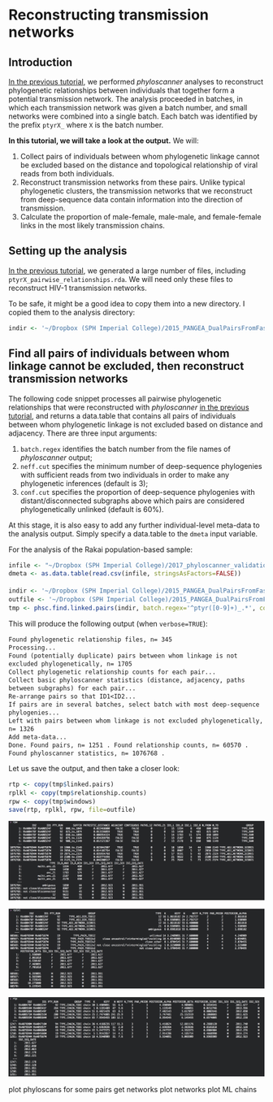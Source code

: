 # Reconstructing transmission networks

## Introduction
[In the previous tutorial](Rakai.01.run_phyloscanner.md), we performed *phyloscanner* analyses to reconstruct phylogenetic relationships between individuals that together form a potential transmission network. The analysis proceeded in batches, in which each transmission network was given a batch number, and small networks were combined into a single batch. Each batch was identified by the prefix `ptyrX_` where `X` is the batch number. 

**In this tutorial, we will take a look at the output.** We will:
1. Collect pairs of individuals between whom phylogenetic linkage cannot be excluded based on the distance and topological relationship of viral reads from both individuals. 
2. Reconstruct transmission networks from these pairs. Unlike typical phylogenetic clusters, the transmission networks that we reconstruct from deep-sequence data contain information into the direction of transmission. 
3. Calculate the proportion of male-female, male-male, and female-female links in the most likely transmission chains. 

## Setting up the analysis
[In the previous tutorial](Rakai.01.run_phyloscanner.md), we generated a large number of files, including `ptyrX_pairwise_relationships.rda`. We will need only these files to reconstruct HIV-1 transmission networks. 

To be safe, it might be a good idea to copy them into a new directory. I copied them to the analysis directory:
```r
indir <- '~/Dropbox (SPH Imperial College)/2015_PANGEA_DualPairsFromFastQIVA/RakaiPopSample_phyloscanner_analysis' 
```
 
## Find all pairs of individuals between whom linkage cannot be excluded, then reconstruct transmission networks
The following code snippet processes all pairwise phylogenetic relationships that were reconstructed with *phyloscanner* [in the previous tutorial](Rakai.01.run_phyloscanner.md), and returns a data.table that contains all pairs of individuals between whom phylogenetic linkage is not excluded based on distance and adjacency. There are three input arguments: 
1. `batch.regex` identifies the batch number from the file names of *phyloscanner* output; 
2. `neff.cut`  specifies the minimum number of deep-sequence phylogenies with sufficient reads from two individuals in order to make any phylogenetic inferences (default is 3); 
3. `conf.cut` specifies the proportion of deep-sequence phylogenies with distant/disconnected subgraphs above which pairs are considered phylogenetically unlinked (default is 60%).

At this stage, it is also easy to add any further individual-level meta-data to the analysis output. Simply specify a data.table to the `dmeta` input variable. 

For the analysis of the Rakai population-based sample:
```r
infile <- "~/Dropbox (SPH Imperial College)/2017_phyloscanner_validation/Supp_Data/Data_Set_S2.csv"
dmeta <- as.data.table(read.csv(infile, stringsAsFactors=FALSE))
	
indir <- '~/Dropbox (SPH Imperial College)/2015_PANGEA_DualPairsFromFastQIVA/RakaiPopSample_phyloscanner_analysis'
outfile <- '~/Dropbox (SPH Imperial College)/2015_PANGEA_DualPairsFromFastQIVA/RakaiPopSample_phyloscanner_analysis/todi_pairs_171122_cl25_d50_prior23_min30.rda'
tmp <- phsc.find.linked.pairs(indir, batch.regex='^ptyr([0-9]+)_.*', conf.cut=0.6, neff.cut=3, verbose=TRUE, dmeta=dmeta)
```

This will produce the following output (when `verbose=TRUE`):
```text
Found phylogenetic relationship files, n= 345
Processing...
Found (potentially duplicate) pairs between whom linkage is not excluded phylogenetically, n= 1705
Collect phylogenetic relationship counts for each pair...
Collect basic phyloscanner statistics (distance, adjacency, paths between subgraphs) for each pair...
Re-arrange pairs so that ID1<ID2...
If pairs are in several batches, select batch with most deep-sequence phylogenies...
Left with pairs between whom linkage is not excluded phylogenetically, n= 1326
Add meta-data...
Done. Found pairs, n= 1251 . Found relationship counts, n= 60570 . Found phyloscanner statistics, n= 1076768 .
```

Let us save the output, and then take a closer look:
```r
rtp <- copy(tmp$linked.pairs)
rplkl <- copy(tmp$relationship.counts)
rpw <- copy(tmp$windows)
save(rtp, rplkl, rpw, file=outfile)	 
```

<p align="center"><img src="Rakai.02.reconstruct_transmission_networks.rpw.png" alt="Output of phyloscanner statistics for each window."/></p>

<p align="center"><img src="Rakai.02.reconstruct_transmission_networks.rplkl.png" alt="Phylogenetic relationship counts."/></p>

<p align="center"><img src="Rakai.02.reconstruct_transmission_networks.rtp.png" alt="Pairs between whom transmission cannot be excluded phylogenetically."/></p>


plot phyloscans for some pairs
get networks
plot networks
plot ML chains


